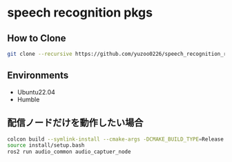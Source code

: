 # speech recognition pkgs

## How to Clone

```bash
git clone --recursive https://github.com/yuzoo0226/speech_recognition_ros2.git
```

## Environments

- Ubuntu22.04
- Humble


## 配信ノードだけを動作したい場合

```bash
colcon build --symlink-install --cmake-args -DCMAKE_BUILD_TYPE=Release --packages-up-to audio_common
source install/setup.bash
ros2 run audio_common audio_captuer_node
```
